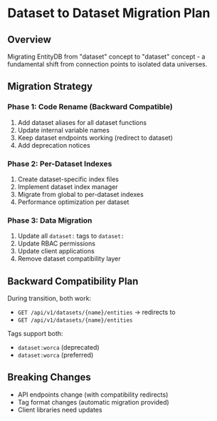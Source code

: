 # Dataset to Dataset Migration Plan

## Overview
Migrating EntityDB from "dataset" concept to "dataset" concept - a fundamental shift from connection points to isolated data universes.

## Migration Strategy

### Phase 1: Code Rename (Backward Compatible)
1. Add dataset aliases for all dataset functions
2. Update internal variable names
3. Keep dataset endpoints working (redirect to dataset)
4. Add deprecation notices

### Phase 2: Per-Dataset Indexes
1. Create dataset-specific index files
2. Implement dataset index manager
3. Migrate from global to per-dataset indexes
4. Performance optimization per dataset

### Phase 3: Data Migration
1. Update all `dataset:` tags to `dataset:`
2. Update RBAC permissions
3. Update client applications
4. Remove dataset compatibility layer

## Backward Compatibility Plan

During transition, both work:
- `GET /api/v1/datasets/{name}/entities` → redirects to
- `GET /api/v1/datasets/{name}/entities`

Tags support both:
- `dataset:worca` (deprecated)
- `dataset:worca` (preferred)

## Breaking Changes
- API endpoints change (with compatibility redirects)
- Tag format changes (automatic migration provided)
- Client libraries need updates